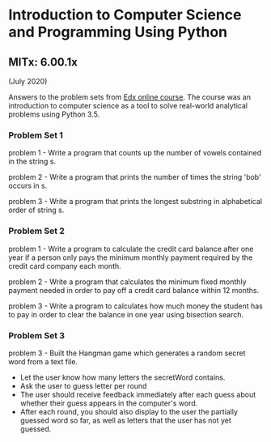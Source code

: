 # Introduction to Computer Science and Programming Using Python
## MITx: 6.00.1x
(July 2020)

Answers to the problem sets from [Edx online course](https://www.edx.org/course/introduction-to-computer-science-and-programming-7).
The course was an introduction to computer science as a tool to solve real-world analytical problems using Python 3.5.


### Problem Set 1

problem 1 - Write a program that counts up the number of vowels contained in the string s.

problem 2 - Write a program that prints the number of times the string 'bob' occurs in s.

problem 3 - Write a program that prints the longest substring in alphabetical order of string s.

### Problem Set 2

problem 1 - Write a program to calculate the credit card balance after one year if a person only pays the minimum monthly payment required by the credit card company each month.

problem 2 - Write a program that calculates the minimum fixed monthly payment needed in order to pay off a credit card balance within 12 months.

problem 3 - Write a program to calculates how much money the student has to pay in order to clear the balance in one year using bisection search.

### Problem Set 3

problem 3 - Built the Hangman game which generates a random secret word from a text file. 

- Let the user know how many letters the secretWord contains.
- Ask the user to guess letter per round
- The user should receive feedback immediately after each guess about whether their guess appears in the computer's word.
- After each round, you should also display to the user the partially guessed word so far, as well as letters that the user has not yet guessed.


